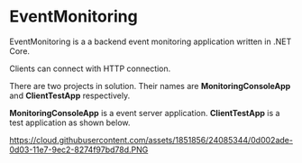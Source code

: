 # EventMonitoring

EventMonitoring is a a backend event monitoring application written in .NET Core.

Clients can connect with HTTP connection.

There are two projects in solution. Their names are <b>MonitoringConsoleApp</b> and <b>ClientTestApp</b> respectively.

<b>MonitoringConsoleApp</b> is a event server application. <b>ClientTestApp</b> is a test application as shown below.


https://cloud.githubusercontent.com/assets/1851856/24085344/0d002ade-0d03-11e7-9ec2-8274f97bd78d.PNG
